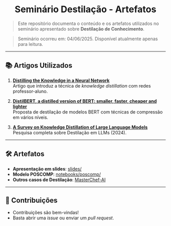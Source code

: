 <h1 align="center">Seminário Destilação - Artefatos</h1>

> Este repositório documenta o conteúdo e os artefatos utilizados no seminário apresentado sobre **Destilação de Conhecimento**.

> Seminário ocorreu em: 04/06/2025. Disponível atualmente apenas para leitura.

---
## 📚 Artigos Utilizados

1. **[Distilling the Knowledge in a Neural Network](https://arxiv.org/abs/1503.02531)**  
   Artigo que introduz a técnica de *knowledge distillation* com redes professor-aluno.

2. **[DistilBERT, a distilled version of BERT: smaller, faster, cheaper and lighter](https://arxiv.org/abs/1910.01108)**    
   Proposta de destilação de modelos BERT com técnicas de compressão em vários níveis.

3. **[A Survey on Knowledge Distillation of Large Language Models](https://arxiv.org/html/2402.13116v4)**   
   Pesquisa completa sobre Destilação em LLMs (2024).

---
## 🛠️ Artefatos

- **Apresentação em slides**: [slides/](slides/)
- **Modelo POSCOMP**: [notebooks/poscomp/](notebooks/poscomp/)
- **Outros casos de Destilação**: [MasterChef-AI](https://agents4good.github.io/MasterChef-AI/content/destilacao/)

---
## 🤝 Contribuições

- Contribuições são bem-vindas!  
- Basta abrir uma *issue* ou enviar um *pull request*.
